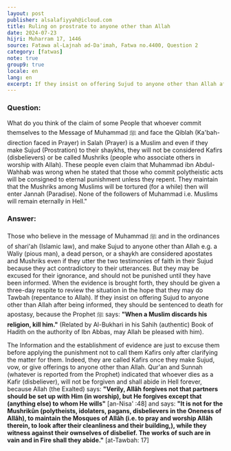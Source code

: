 ```yaml
---
layout: post
publisher: alsalafiyyah@icloud.com
title: Ruling on prostrate to anyone other than Allah
date: 2024-07-23
hijri: Muharram 17, 1446
source: Fatawa al-Lajnah ad-Da'imah, Fatwa no.4400‏, Question 2
category: [fatwas]
note: true
group9: true
locale: en
lang: en
excerpt: If they insist on offering Sujud to anyone other than Allah after being informed, they should be sentenced to death for apostasy.
---
```


### Question: 
What do you think of the claim of some People that whoever commit themselves to the Message of Muhammad ﷺ and face the Qiblah (Ka'bah-direction faced in Prayer) in Salah (Prayer) is a Muslim and even if they make Sujud (Prostration) to their shaykhs, they will not be considered Kafirs (disbelievers) or be called Mushriks (people who associate others in worship with Allah). These people even claim that Muhammad ibn Abdul-Wahhab was wrong when he stated that those who commit polytheistic acts will be consigned to eternal punishment unless they repent. They maintain that the Mushriks among Muslims will be tortured (for a while) then will enter Jannah (Paradise). None of the followers of Muhammad i.e. Muslims will remain eternally in Hell."

### Answer: 
Those who believe in the message of Muhammad ﷺ and in the ordinances of shari'ah (Islamic law), and make Sujud to anyone other than Allah e.g. a Waliy (pious man), a dead person, or a shaykh are considered apostates and Mushriks even if they utter the two testimonies of faith in their Sujud because they act contradictory to their utterances. But they may be excused for their ignorance, and should not be punished until they have been informed. When the evidence is brought forth, they should be given a three-day respite to review the situation in the hope that they may do Tawbah (repentance to Allah). If they insist on offering Sujud to anyone other than Allah after being informed, they should be sentenced to death for apostasy, because the Prophet ﷺ says: **"When a Muslim discards his religion, kill him."** (Related by Al-Bukhari in his Sahih (authentic) Book of Hadith on the authority of Ibn Abbas, may Allah be pleased with him).

The Information and the establishment of evidence are just to excuse them before applying the punishment not to call them Kafirs only after clarifying the matter for them. Indeed, they are called Kafirs once they make Sujud, vow, or give offerings to anyone other than Allah. Qur'an and Sunnah (whatever is reported from the Prophet) indicated that whoever dies as a Kafir (disbeliever), will not be forgiven and shall abide in Hell forever, because Allah (the Exalted) says: **"Verily, Allâh forgives not that partners should be set up with Him (in worship), but He forgives except that (anything else) to whom He wills"** [an-Nisa' :48] and says: **"It is not for the Mushrikûn (polytheists, idolaters, pagans, disbelievers in the Oneness of Allâh), to maintain the Mosques of Allâh (i.e. to pray and worship Allâh therein, to look after their cleanliness and their building,), while they witness against their ownselves of disbelief. The works of such are in vain and in Fire shall they abide."** [at-Tawbah: 17]
